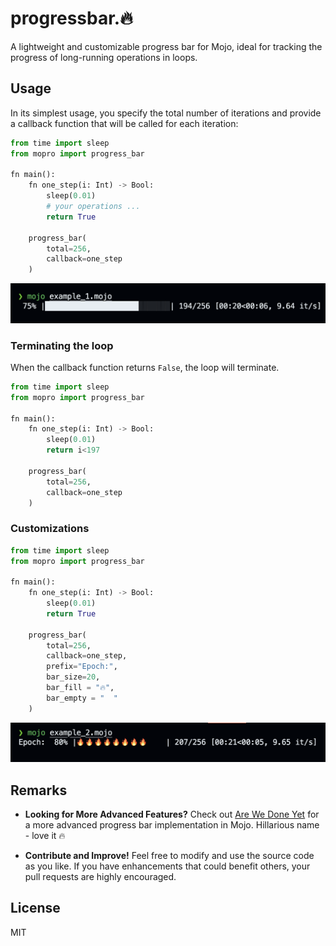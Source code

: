 # progressbar.🔥

A lightweight and customizable progress bar for Mojo, ideal for tracking the progress of long-running operations in loops.

## Usage

In its simplest usage, you specify the total number of iterations and provide a callback function that will be called for each iteration:

```python
from time import sleep
from mopro import progress_bar

fn main():
    fn one_step(i: Int) -> Bool:
        sleep(0.01)
        # your operations ...
        return True

    progress_bar(
        total=256,
        callback=one_step
    )
```

![example1.mojo](./imgs/example1.png)

### Terminating the loop

When the callback function returns `False`, the loop will terminate.


```python
from time import sleep
from mopro import progress_bar

fn main():
    fn one_step(i: Int) -> Bool:
        sleep(0.01)
        return i<197

    progress_bar(
        total=256,
        callback=one_step
    )
```

### Customizations

```python
from time import sleep
from mopro import progress_bar

fn main():
    fn one_step(i: Int) -> Bool:
        sleep(0.01)
        return True
        
    progress_bar(
        total=256,
        callback=one_step, 
        prefix="Epoch:", 
        bar_size=20,
        bar_fill = "🔥",
        bar_empty = "  "
    )
```

![example2.mojo](./imgs/example2.png)

## Remarks

- __Looking for More Advanced Features?__ Check out [Are We Done Yet](https://github.com/Ryul0rd/awdy) for a more advanced progress bar implementation in Mojo. Hillarious name - love it 🔥


- __Contribute and Improve!__ Feel free to modify and use the source code as you like. If you have enhancements that could benefit others, your pull requests are highly encouraged.

## License

MIT
